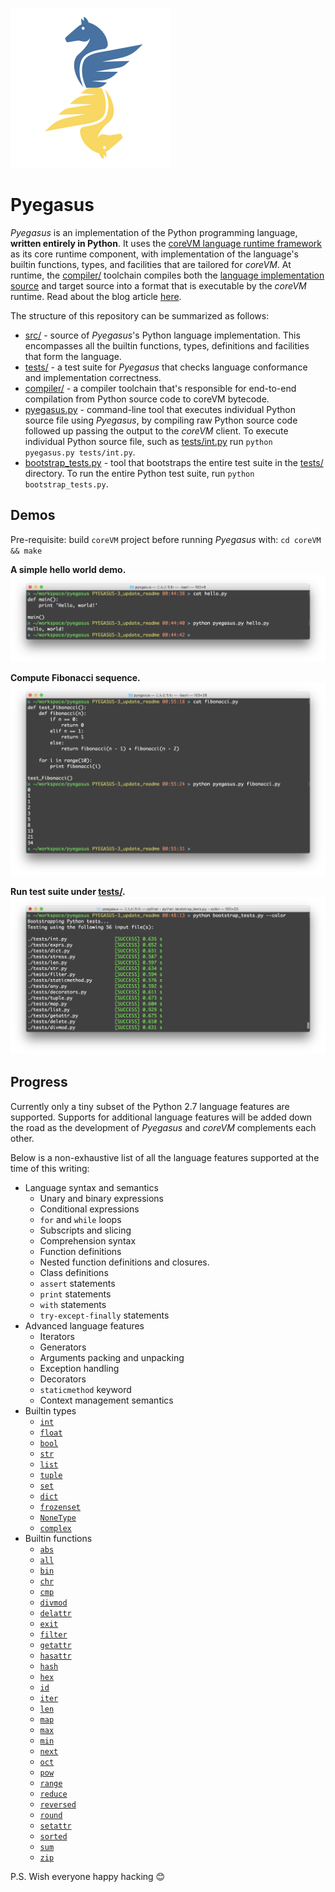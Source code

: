 ![logo](/resources/pyegasus@256x256.png)

# Pyegasus

_Pyegasus_ is an implementation of the Python programming language, **written
entirely in Python**. It uses the
[coreVM language runtime framework](https://github.com/yanzhengli/coreVM)
as its core runtime component, with implementation of the language's builtin
functions, types, and facilities that are tailored for _coreVM_. At runtime,
the [compiler/](compiler/) toolchain compiles both the
[language implementation source](src/) and target source into a format that is
executable by the _coreVM_ runtime. Read about the blog article
[here](https://medium.com/corevm-official-blog/python-corevm-pyegasus-73eab7c695f7).

The structure of this repository can be summarized as follows:

* [src/](src/) - source of _Pyegasus_'s Python language implementation.
  This encompasses all the builtin functions, types, definitions and facilities
  that form the language.
* [tests/](tests/) - a test suite for _Pyegasus_ that checks language
  conformance and implementation correctness.
* [compiler/](compiler/) - a compiler toolchain that's responsible for
  end-to-end compilation from Python source code to coreVM bytecode.
* [pyegasus.py](pyegasus.py) - command-line tool that executes individual Python
  source file using _Pyegasus_, by compiling raw Python source code followed up
  passing the output to the _coreVM_ client. To execute individual Python source
  file, such as [tests/int.py](tests/int.py) run `python pyegasus.py tests/int.py`.
* [bootstrap_tests.py](bootstrap_tests.py) - tool that bootstraps the entire
  test suite in the [tests/](tests/) directory. To run the entire Python test
  suite, run `python bootstrap_tests.py`.


## Demos

Pre-requisite: build `coreVM` project before running _Pyegasus_ with:
`cd coreVM && make`

**A simple hello world demo.**
![simple demo](/resources/aux/hello_world_demo.png)

**Compute Fibonacci sequence.**
![Fibonacci demo](/resources/aux/fibonacci_demo.png)

**Run test suite under [tests/](tests/).**
![Run test suite](/resources/aux/bootstrap_tests_demo.png)


## Progress

Currently only a tiny subset of the Python 2.7 language features are supported.
Supports for additional language features will be added down the road as the
development of _Pyegasus_ and _coreVM_ complements each other.

Below is a non-exhaustive list of all the language features supported at the
time of this writing:

- Language syntax and semantics
  - Unary and binary expressions
  - Conditional expressions
  - `for` and `while` loops
  - Subscripts and slicing
  - Comprehension syntax
  - Function definitions
  - Nested function definitions and closures.
  - Class definitions
  - `assert` statements
  - `print` statements
  - `with` statements
  - `try-except-finally` statements
- Advanced language features
  - Iterators
  - Generators
  - Arguments packing and unpacking
  - Exception handling
  - Decorators
  - `staticmethod` keyword
  - Context management semantics
- Builtin types
  - [`int`](https://docs.python.org/2/library/functions.html#int)
  - [`float`](https://docs.python.org/2/library/functions.html#float)
  - [`bool`](https://docs.python.org/2/library/functions.html#bool)
  - [`str`](https://docs.python.org/2/library/functions.html#str)
  - [`list`](https://docs.python.org/3.6/library/functions.html#func-list)
  - [`tuple`](https://docs.python.org/2/library/functions.html#tuple)
  - [`set`](https://docs.python.org/2/library/functions.html#func-set)
  - [`dict`](https://docs.python.org/2/library/functions.html#func-dict)
  - [`frozenset`](https://docs.python.org/2/library/functions.html#func-frozenset)
  - [`NoneType`](https://docs.python.org/2/library/types.html#types.NoneType)
  - [`complex`](https://docs.python.org/2/library/functions.html#complex)
- Builtin functions
  - [`abs`](https://docs.python.org/2/library/functions.html#abs)
  - [`all`](https://docs.python.org/2/library/functions.html#all)
  - [`bin`](https://docs.python.org/2/library/functions.html#bin)
  - [`chr`](https://docs.python.org/2/library/functions.html#chr)
  - [`cmp`](https://docs.python.org/2/library/functions.html#cmp)
  - [`divmod`](https://docs.python.org/2/library/functions.html#divmod)
  - [`delattr`](https://docs.python.org/2/library/functions.html#delattr)
  - [`exit`](https://docs.python.org/2/library/constants.html#exit)
  - [`filter`](https://docs.python.org/2/library/functions.html#filter)
  - [`getattr`](https://docs.python.org/2/library/functions.html#getattr)
  - [`hasattr`](https://docs.python.org/2/library/functions.html#hasattr)
  - [`hash`](https://docs.python.org/2/library/functions.html#hash)
  - [`hex`](https://docs.python.org/2/library/functions.html#hex)
  - [`id`](https://docs.python.org/2/library/functions.html#id)
  - [`iter`](https://docs.python.org/2/library/functions.html#iter)
  - [`len`](https://docs.python.org/2/library/functions.html#len)
  - [`map`](https://docs.python.org/2/library/functions.html#map)
  - [`max`](https://docs.python.org/2/library/functions.html#max)
  - [`min`](https://docs.python.org/2/library/functions.html#min)
  - [`next`](https://docs.python.org/2/library/functions.html#next)
  - [`oct`](https://docs.python.org/2/library/functions.html#oct)
  - [`pow`](https://docs.python.org/2/library/functions.html#pow)
  - [`range`](https://docs.python.org/2/library/functions.html#range)
  - [`reduce`](https://docs.python.org/2/library/functions.html#reduce)
  - [`reversed`](https://docs.python.org/2/library/functions.html#reversed)
  - [`round`](https://docs.python.org/2/library/functions.html#round)
  - [`setattr`](https://docs.python.org/2/library/functions.html#setattr)
  - [`sorted`](https://docs.python.org/2/library/functions.html#sorted)
  - [`sum`](https://docs.python.org/2/library/functions.html#sum)
  - [`zip`](https://docs.python.org/2/library/functions.html#zip)

P.S. Wish everyone happy hacking 😊

